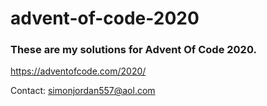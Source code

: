 # advent-of-code-2020

### These are my solutions for Advent Of Code 2020.

https://adventofcode.com/2020/

Contact: simonjordan557@aol.com